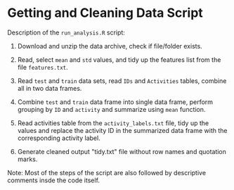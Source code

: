 # Getting and Cleaning Data Script

Description of the `run_analysis.R` script:

1. Download and unzip the data archive, check if file/folder exists.

2. Read, select `mean` and `std` values, and tidy up the features list from the file `features.txt`. 

3. Read `test` and `train` data sets, read `IDs` and `Activities` tables, combine all in two data frames.

4. Combine `test` and `train` data frame into single data frame, perform grouping by `ID` and `activity` and summarize using `mean` function.

5. Read activities table from the `activity_labels.txt` file, tidy up the values and replace the activity ID in the summarized data frame with the corresponding activity label.

6. Generate cleaned output "tidy.txt" file without row names and quotation marks.

Note: Most of the steps of the script are also followed by descriptive comments insde the code itself.
